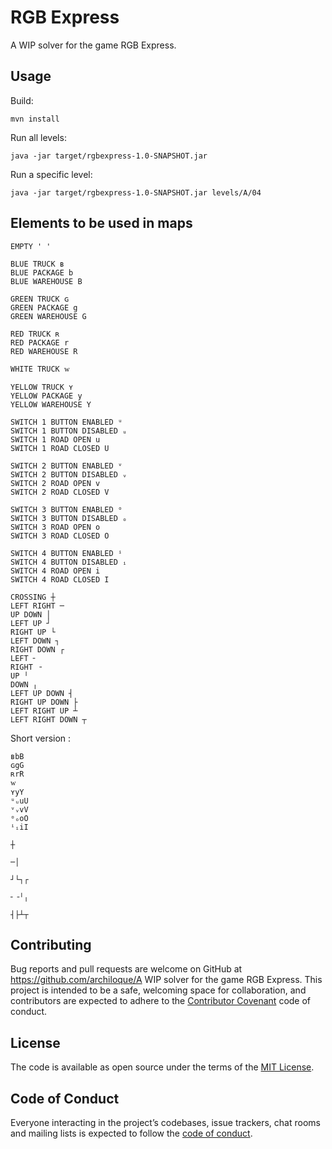 # RGB Express

A WIP solver for the game RGB Express.

## Usage

Build:

```
mvn install
```

Run all levels:
```
java -jar target/rgbexpress-1.0-SNAPSHOT.jar 
```

Run a specific level:
```
java -jar target/rgbexpress-1.0-SNAPSHOT.jar levels/A/04
```

## Elements to be used in maps

```
EMPTY ' '

BLUE TRUCK ʙ
BLUE PACKAGE b
BLUE WAREHOUSE B

GREEN TRUCK ɢ
GREEN PACKAGE g
GREEN WAREHOUSE G

RED TRUCK ʀ
RED PACKAGE r
RED WAREHOUSE R

WHITE TRUCK ᴡ

YELLOW TRUCK ʏ
YELLOW PACKAGE y
YELLOW WAREHOUSE Y

SWITCH 1 BUTTON ENABLED ᵘ
SWITCH 1 BUTTON DISABLED ᵤ
SWITCH 1 ROAD OPEN u
SWITCH 1 ROAD CLOSED U

SWITCH 2 BUTTON ENABLED ᵛ
SWITCH 2 BUTTON DISABLED ᵥ
SWITCH 2 ROAD OPEN v
SWITCH 2 ROAD CLOSED V

SWITCH 3 BUTTON ENABLED ᵒ
SWITCH 3 BUTTON DISABLED ₒ
SWITCH 3 ROAD OPEN o
SWITCH 3 ROAD CLOSED O
    
SWITCH 4 BUTTON ENABLED ⁱ
SWITCH 4 BUTTON DISABLED ᵢ
SWITCH 4 ROAD OPEN i
SWITCH 4 ROAD CLOSED I

CROSSING ┼
LEFT RIGHT ─
UP DOWN │
LEFT UP ┘
RIGHT UP └
LEFT DOWN ┐
RIGHT DOWN ┌
LEFT ╴
RIGHT ╶
UP ╵
DOWN ╷
LEFT UP DOWN ┤
RIGHT UP DOWN ├
LEFT RIGHT UP ┴
LEFT RIGHT DOWN ┬
```

Short version :
```
ʙbB
ɢgG
ʀrR
ᴡ
ʏyY
ᵘᵤuU
ᵛᵥvV
ᵒₒoO
ⁱᵢiI
    
┼

─│

┘└┐┌

╴╶╵╷

┤├┴┬
```
 
## Contributing

Bug reports and pull requests are welcome on GitHub at https://github.com/archiloque/A WIP solver for the game RGB Express.
This project is intended to be a safe, welcoming space for collaboration, and contributors are expected to adhere to the [Contributor Covenant](http://contributor-covenant.org) code of conduct.

## License

The code is available as open source under the terms of the [MIT License](https://opensource.org/licenses/MIT).

## Code of Conduct

Everyone interacting in the project’s codebases, issue trackers, chat rooms and mailing lists is expected to follow the [code of conduct](https://github.com/archiloque/rgbexpress/blob/master/CODE_OF_CONDUCT.md).
